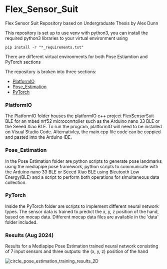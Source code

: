 # Flex_Sensor_Suit
Flex Sensor Suit Repository based on Undergraduate Thesis by Alex Dunn

This repository is set up to use venv with python3, you can install the required python3 libraries to your virtual environment using
```
pip install -r "*_requirements.txt"
```
There are different virtual environments for both Pose Estiamtion and PyTorch sections

The repository is broken into three sections:
- [PlatformIO](https://github.com/ad039/Flex_Sensor_Suit#platformio)
- [Pose_Estimation](https://github.com/ad039/Flex_Sensor_Suit#pose_estimation)
- [PyTorch](https://github.com/ad039/Flex_Sensor_Suit#pytorch)

### PlatformIO
The PlatformIO folder houses the platformIO c++ project FlexSensorSuit BLE for an mbed nrf52 microconrtoller such as the Arduino nano 33 BLE or the Seeed Xiao BLE. To run the program, platformIO will need to be installed on Visual Studio Code. Alternativley, the main.cpp file code can be coppied and pasted into the Arduino IDE.

### Pose_Estimation
In the Pose Estimation folder are python scripts to generate pose landmarks using the mediapipe pose framework, python scripts to communicate with the Arduino nano 33 BLE or Seeed Xiao BLE using Bleutooth Low Energy(BLE) and a script to perform both operations for simultaneous data collection.

### PyTorch
Inside the PyTorch folder are scripts to implement different neural network types. The sensor data is trained to predict the x, y, z position of the hand, based on mocap data. Different mocap data files are available in the 'data' folder included.

### Results (Aug 2024)

Results for a Mediapipe Pose Estimation trained neural network consisting of 7 input sensors and three outputs: the (x, y, z) position of the hand 

![circle_pose_estimation_training_results_2D](https://github.com/user-attachments/assets/9951bfaa-8181-40ad-b726-59cdc785c679)
